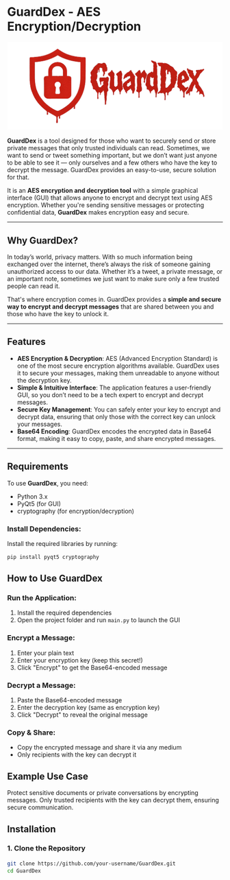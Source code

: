 # GuardDex - AES Encryption/Decryption

![GuardDex Logo](https://github.com/Abdelouahedb/YOUR-GuardDex/blob/main/logo.png)

**GuardDex** is a tool designed for those who want to securely send or store private messages that only trusted individuals can read. Sometimes, we want to send or tweet something important, but we don’t want just anyone to be able to see it — only ourselves and a few others who have the key to decrypt the message. GuardDex provides an easy-to-use, secure solution for that.

It is an **AES encryption and decryption tool** with a simple graphical interface (GUI) that allows anyone to encrypt and decrypt text using AES encryption. Whether you're sending sensitive messages or protecting confidential data, **GuardDex** makes encryption easy and secure.

---

## Why GuardDex?

In today’s world, privacy matters. With so much information being exchanged over the internet, there’s always the risk of someone gaining unauthorized access to our data. Whether it’s a tweet, a private message, or an important note, sometimes we just want to make sure only a few trusted people can read it.

That's where encryption comes in. GuardDex provides a **simple and secure way to encrypt and decrypt messages** that are shared between you and those who have the key to unlock it.

---

## Features

- **AES Encryption & Decryption**: AES (Advanced Encryption Standard) is one of the most secure encryption algorithms available. GuardDex uses it to secure your messages, making them unreadable to anyone without the decryption key.
- **Simple & Intuitive Interface**: The application features a user-friendly GUI, so you don’t need to be a tech expert to encrypt and decrypt messages.
- **Secure Key Management**: You can safely enter your key to encrypt and decrypt data, ensuring that only those with the correct key can unlock your messages.
- **Base64 Encoding**: GuardDex encodes the encrypted data in Base64 format, making it easy to copy, paste, and share encrypted messages.

---

## Requirements

To use **GuardDex**, you need:

- Python 3.x
- PyQt5 (for GUI)
- cryptography (for encryption/decryption)

### Install Dependencies:

Install the required libraries by running:

```bash
pip install pyqt5 cryptography
```
  
## How to Use GuardDex

### Run the Application:
1. Install the required dependencies
2. Open the project folder and run `main.py` to launch the GUI

### Encrypt a Message:
1. Enter your plain text
2. Enter your encryption key (keep this secret!)
3. Click "Encrypt" to get the Base64-encoded message

### Decrypt a Message:
1. Paste the Base64-encoded message
2. Enter the decryption key (same as encryption key)
3. Click "Decrypt" to reveal the original message

### Copy & Share:
- Copy the encrypted message and share it via any medium
- Only recipients with the key can decrypt it

## Example Use Case
Protect sensitive documents or private conversations by encrypting messages. Only trusted recipients with the key can decrypt them, ensuring secure communication.

## Installation

### 1. Clone the Repository
```bash
git clone https://github.com/your-username/GuardDex.git
cd GuardDex
